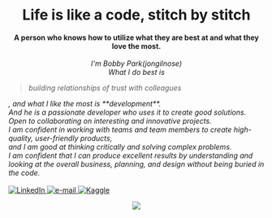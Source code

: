 <h1 align="center">Life is like a code, stitch by stitch</h1>

<p align="center">
    <b>A person who knows how to utilize what they are best at and what they love the most.</b><br><br>
    <i>
        I'm Bobby Park(jongilnose)<br>
        What I do best is <blockquote>building relationships of trust with colleagues</blockquote>, and what I like the most is **development**.<br>
        And he is a passionate developer who uses it to create good solutions.<br>
        Open to collaborating on interesting and innovative projects.<br>
        I am confident in working with teams and team members to create high-quality, user-friendly products,<br>
        and I am good at thinking critically and solving complex problems.<br>
        I am confident that I can produce excellent results by understanding and looking at the overall business, planning, and design without being buried in the code.<br>
    </i><br>
    <a href="https://www.linkedin.com/in/jongilnose">
        <img src="https://img.shields.io/badge/LinkedIn-blue?style=flat-square&logo=linkedin" alt="LinkedIn">
    </a>
    <a href="mailto:jongilnose@gmail.com">
        <img src="https://img.shields.io/badge/Email-blue?style=flat-square&logo=gmail&logoColor=white" alt="e-mail">
    </a>
    <a href="https://www.kaggle.com/jongilpark">
        <img src="https://img.shields.io/badge/Kaggle-blue?style=flat-square&logo=kaggle" alt="Kaggle">
    </a>
</p>


<p align="center">
  <a href="https://github.com/jongilnose">
    <img src="https://komarev.com/ghpvc/?username=jongilnose&color=blue&style=flat)" />
  </a>
</p>
<!--
**jongilnose/jongilnose** is a ✨ _special_ ✨ repository because its `README.md` (this file) appears on your GitHub profile.

Here are some ideas to get you started:

- 🔭 I’m currently working on ...
- 🌱 I’m currently learning ...
- 👯 I’m looking to collaborate on ...
- 🤔 I’m looking for help with ...
- 💬 Ask me about ...
- 📫 How to reach me: ...
- 😄 Pronouns: ...
- ⚡ Fun fact: ...
-->
